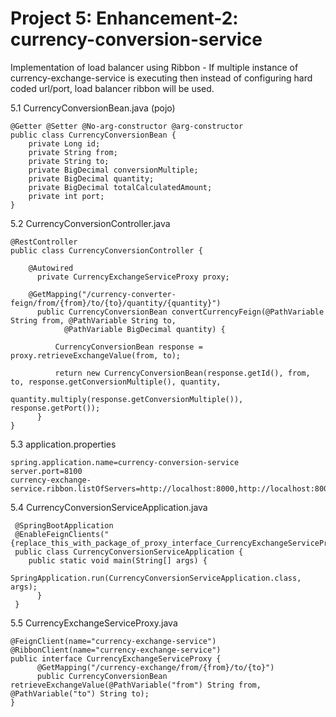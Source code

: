 # Project 5: Enhancement-2: currency-conversion-service

Implementation of load balancer using Ribbon - 
	If multiple instance of currency-exchange-service is executing then instead of configuring hard coded url/port, load balancer           ribbon will be used.

  5.1 CurrencyConversionBean.java (pojo)
    
    @Getter @Setter @No-arg-constructor @arg-constructor
    public class CurrencyConversionBean {
	    private Long id;
	    private String from;
	    private String to;
	    private BigDecimal conversionMultiple;
	    private BigDecimal quantity;
	    private BigDecimal totalCalculatedAmount;
	    private int port;
    }


  5.2 CurrencyConversionController.java
  
    @RestController
    public class CurrencyConversionController {
    
        @Autowired
	      private CurrencyExchangeServiceProxy proxy;    
        
        @GetMapping("/currency-converter-feign/from/{from}/to/{to}/quantity/{quantity}")
	      public CurrencyConversionBean convertCurrencyFeign(@PathVariable String from, @PathVariable String to,
			    @PathVariable BigDecimal quantity) {

		      CurrencyConversionBean response = proxy.retrieveExchangeValue(from, to);

		      return new CurrencyConversionBean(response.getId(), from, to, response.getConversionMultiple(), quantity,
				        quantity.multiply(response.getConversionMultiple()), response.getPort());
	      }
    }
  
  5.3 application.properties
  
    spring.application.name=currency-conversion-service
    server.port=8100
    currency-exchange-service.ribbon.listOfServers=http://localhost:8000,http://localhost:8001

  
  5.4 CurrencyConversionServiceApplication.java
  
     @SpringBootApplication
     @EnableFeignClients("{replace_this_with_package_of_proxy_interface_CurrencyExchangeServiceProxy}")
     public class CurrencyConversionServiceApplication {
        public static void main(String[] args) {
		      SpringApplication.run(CurrencyConversionServiceApplication.class, args);
	      }
     }
     
  5.5 CurrencyExchangeServiceProxy.java
  
    @FeignClient(name="currency-exchange-service")
    @RibbonClient(name="currency-exchange-service")
    public interface CurrencyExchangeServiceProxy {
	      @GetMapping("/currency-exchange/from/{from}/to/{to}")
	      public CurrencyConversionBean retrieveExchangeValue(@PathVariable("from") String from, @PathVariable("to") String to);
    }
  
  
   
  
  
  
  
  
  
  
  
  
  
  
  
  
  
  
  
  
  
  
  
  

